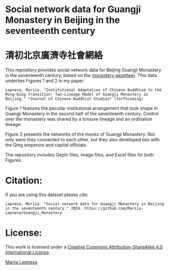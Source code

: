 # Social network data for Guangji Monastery in Beijing in the seventeenth century
# 清初北京廣濟寺社會網絡

This repository provides social network data for Beijing Guangji Monastery in the seventeenth century, based on the [monastery gazetteer](http://buddhistinformatics.dila.edu.tw/fosizhi/ui.html?book=g044). This data underlies Figures 1 and 2 in my paper:

`Lepneva, Mariia. "Institutional Adaptation of Chinese Buddhism to the Ming-Qing Transition: Two-Lineage Model of Guangji Monastery in Beijing." *Journal of Chinese Buddhist Studies* (forthcoming)`

Figure 1 features the peculiar institutional arrangement that took shape in Guangji Monastery in the second half of the seventeenth century. Control over the monastery was shared by a tonsure lineage and an ordination lineage. 

Figure 2 presents the networks of the monks of Guangji Monastery. Not only were they connected to each other, but they also developed ties with the Qing emperors and capital officials.

The repository includes Gephi files, image files, and Excel files for both Figures.

# Citation:
If you are using this dataset please cite:

`Lepneva, Mariia. "Social network data for Guangji Monastery in Beijing in the seventeenth century." 2024. https://github.com/Mariia-Lepneva/Guangji_Monastery`

# License:
This work is licensed under a [Creative Commons Attribution-ShareAlike 4.0 International License](http://creativecommons.org/licenses/by-sa/4.0/).

[Mariia Lepneva](https://research.flw.ugent.be/en/mariia.lepneva)
